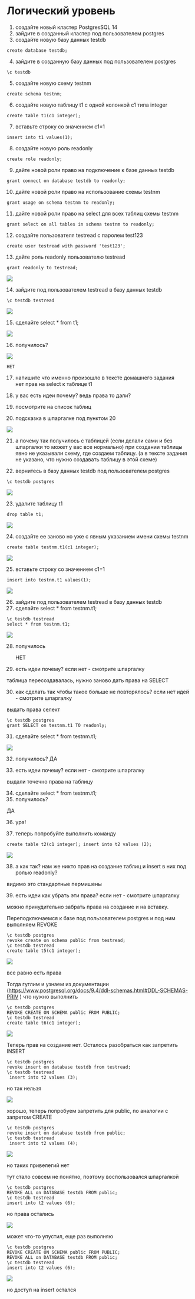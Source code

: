 # Логический уровень

1) создайте новый кластер PostgresSQL 14
2) зайдите в созданный кластер под пользователем postgres
3) создайте новую базу данных testdb
``` text
create database testdb;
```
4) зайдите в созданную базу данных под пользователем postgres
``` text	
\c testdb
```
5) создайте новую схему testnm
``` text 
create schema testnm;
```
6) создайте новую таблицу t1 с одной колонкой c1 типа integer
``` text
create table t1(c1 integer);
```   
7) вставьте строку со значением c1=1
``` text    
insert into t1 values(1);
```
8) создайте новую роль readonly
``` text	
create role readonly;
```
9) дайте новой роли право на подключение к базе данных testdb
``` text 
grant connect on database testdb to readonly;
```
10) дайте новой роли право на использование схемы testnm
``` text    
grant usage on schema testnm to readonly;
```
11) дайте новой роли право на select для всех таблиц схемы testnm
``` text 
grant select on all tables in schema testnm to readonly;
```
12) создайте пользователя testread с паролем test123
``` text	
create user testread with password 'test123';
```
13) дайте роль readonly пользователю testread
``` text 
grant readonly to testread;
```

![](files/13.png)

14) зайдите под пользователем testread в базу данных testdb
``` text 
\c testdb testread
```
![](files/14.png)

15) сделайте select * from t1;

![](files/15.png)

16) получилось?

![](files/16-21.png)
    
    НЕТ
    
17) напишите что именно произошло в тексте домашнего задания    
    нет прав на select к таблице t1

18) у вас есть идеи почему? ведь права то дали?
19) посмотрите на список таблиц
20) подсказка в шпаргалке под пунктом 20

![](files/16-21_2.png)

21) а почему так получилось с таблицей (если делали сами и без шпаргалки то может у вас все нормально)
    при создании таблицы явно не указывали схему, где создаем таблицу. (а в тексте задания не указано, что нужно создавать таблицу в этой схеме)


22) вернитесь в базу данных testdb под пользователем postgres
``` text 
\c testdb postgres
```

![](files/22.png)

23) удалите таблицу t1

``` text
drop table t1;
```

![](files/23.png)


24) создайте ее заново но уже с явным указанием имени схемы testnm
``` text
create table testnm.t1(c1 integer);
```

![](files/24.png)

25) вставьте строку со значением c1=1

``` text
insert into testnm.t1 values(1);
```

![](files/25.png)

26) зайдите под пользователем testread в базу данных testdb
27) сделайте select * from testnm.t1;
``` text
\c testdb testread
select * from testnm.t1;
```

![](files/26-27.png)

28) получилось

    НЕТ
    
29) есть идеи почему? если нет - смотрите шпаргалку

таблица пересоздавалась, нужно заново дать права на SELECT

30) как сделать так чтобы такое больше не повторялось? если нет идей - смотрите шпаргалку

выдать права селект

``` text
\c testdb postgres 
grant SELECT on testnm.t1 TO readonly;
```
31) сделайте select * from testnm.t1;
    
![](files/28-36.png)


32) получилось?
   ДА

33) есть идеи почему? если нет - смотрите шпаргалку

выдали точечно права на таблицу

34) сделайте select * from testnm.t1;
35) получилось?

ДА

36) ура!
	
37) теперь попробуйте выполнить команду

``` text 
create table t2(c1 integer); insert into t2 values (2);
```

![](files/37.png)

38) а как так? нам же никто прав на создание таблиц и insert в них под ролью readonly?

видимо это стандартные пермишены

39) есть идеи как убрать эти права? если нет - смотрите шпаргалку

можно принудительно забрать права на создание и на вставку.

Переподключаемся к базе под пользователем postgres и под ним выполняем REVOKE

``` text
\c testdb postgres
revoke create on schema public from testread; 
\c testdb testread
create table t5(c1 integer);
```
![](files/39_1.png)

все равно есть права

Тогда гуглим и узнаем из документации (https://www.postgresql.org/docs/9.4/ddl-schemas.html#DDL-SCHEMAS-PRIV ) что нужно выполнить

``` text
\c testdb postgres
REVOKE CREATE ON SCHEMA public FROM PUBLIC;
\c testdb testread
create table t6(c1 integer);
```

![](files/40.png) 

Теперь прав на создание нет.
Осталось разобраться как запретить INSERT

``` text 
\c testdb postgres 
revoke insert on database testdb from testread;
\c testdb testread
 insert into t2 values (3);
```
но так нельзя

![](files/41_2_new.png) 

хорошо, теперь попробуем запретить для public, по аналогии с запретом CREATE

``` text 
\c testdb postgres 
revoke insert on database testdb from public;
\c testdb testread
 insert into t2 values (4);
```

![](files/41_3.png) 

но таких привелегий нет

тут стало совсем не понятно, поэтому воспользовался шпаргалкой

``` text
\c testdb postgres 
REVOKE ALL on DATABASE testdb FROM public; 
\c testdb testread
insert into t2 values (6);
```
но права остались

![](files/41_4.png) 

может что-то упустил, еще раз выполняю
 ``` text
\c testdb postgres
REVOKE CREATE ON SCHEMA public FROM PUBLIC; 
REVOKE ALL on DATABASE testdb FROM public; 
\c testdb testread
insert into t2 values (6);
```

![](files/41_5.png) 

но доступ на insert остался
